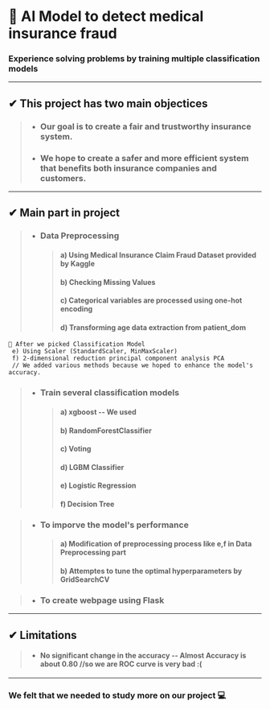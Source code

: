 #  📑 AI Model to detect medical insurance fraud
### **Experience solving problems by training multiple classification models**
***
## ✔ This project has two main objectices
>* ### Our goal is to create a fair and trustworthy insurance system.   
>* ### We hope to create a safer and more efficient system that benefits both insurance companies and customers.   
  
 ***
## ✔ Main part in project
>* ### Data Preprocessing
>     >#### a) Using Medical Insurance Claim Fraud Dataset provided by Kaggle   
>     >#### b) Checking Missing Values   
>     >#### c) Categorical variables are processed using one-hot encoding   
>     >#### d) Transforming age data extraction from patient_dom   

    🔗 After we picked Classification Model 
     e) Using Scaler (StandardScaler, MinMaxScaler)
     f) 2-dimensional reduction principal component analysis PCA
     // We added various methods because we hoped to enhance the model's accuracy.
     
>* ### Train several classification models
>     >#### a) xgboost -- We used   
>     >#### b) RandomForestClassifier   
>     >#### c) Voting   
>     >#### d) LGBM Classifier   
>     >#### e) Logistic Regression    
>     >#### f) Decision Tree   
       
  >* ### To imporve the model's performance
  >   >#### a) Modification of preprocessing process like e,f in Data Preprocessing part   
  >   >#### b) Attemptes to tune the optimal hyperparameters by GridSearchCV
     
  >* ### To create webpage using Flask
  
***
## ✔ Limitations
 >* #### No significant change in the accuracy -- Almost Accuracy is about 0.80 //so we are ROC curve is very bad :( 


***
### **We felt that we needed to study more on our project 💻**
  
  

  
